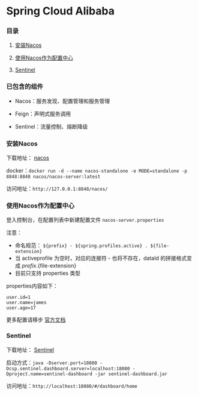 # Spring Cloud Alibaba


### 目录

1. [安装Nacos](#安装Nacos)

2. [使用Nacos作为配置中心](#使用Nacos作为配置中心)

3. [Sentinel](#Sentinel)



### 已包含的组件

- Nacos：服务发现、配置管理和服务管理

- Feign：声明式服务调用

- Sentinel：流量控制、熔断降级







### 安装Nacos

下载地址： [nacos](https://github.com/alibaba/nacos/releases)

docker：`docker run -d --name nacos-standalone -e MODE=standalone -p 8848:8848 nacos/nacos-server:latest`

访问地址：`http://127.0.0.1:8848/nacos/`





### 使用Nacos作为配置中心


登入控制台，在配置列表中新建配置文件 `nacos-server.properties`

注意：
- 命名规范： ` ${prefix} - ${spring.profiles.active} . ${file-extension} `
- 当 activeprofile 为空时，对应的连接符 - 也将不存在，dataId 的拼接格式变成 ${prefix}.${file-extension}
- 目前只支持 properties 类型



properties内容如下：

~~~
user.id=1
user.name=james
user.age=17
~~~


更多配置请移步 [官方文档](https://github.com/spring-cloud-incubator/spring-cloud-alibaba/blob/master/spring-cloud-alibaba-examples/nacos-example/nacos-config-example/readme-zh.md)




### Sentinel

下载地址： [Sentinel](https://github.com/alibaba/Sentinel/releases)

启动方式：`java -Dserver.port=18080 -Dcsp.sentinel.dashboard.server=localhost:18080 -Dproject.name=sentinel-dashboard -jar sentinel-dashboard.jar`

访问地址：`http://localhost:18080/#/dashboard/home`